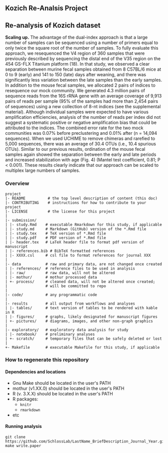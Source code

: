 

## Kozich Re-Analsis Project
## Re-analysis of Kozich dataset

**Scaling up.** The advantage of the dual-index approach is that a large number of samples
can be sequenced using a number of primers equal to only twice the square root of the
number of samples. To fully evaluate this approach, we resequenced the V4 region of 360
samples that were previously described by sequencing the distal end of the V35 region on
the 454 GS-FLX Titanium platform (18). In that study, we observed a clear separation
between murine fecal samples obtained from 8 C57BL/6 mice at 0 to 9 (early) and 141 to 150
(late) days after weaning, and there was significantly less variation between the late
samples than the early samples. In addition to the mouse fecal samples, we allocated 2
pairs of indices to resequence our mock community. We generated 4.3 million pairs of
sequence reads from the 16S rRNA gene with an average coverage of 9,913 pairs of reads per
sample (95% of the samples had more than 2,454 pairs of sequences) using a new collection
of 8-nt indices (see the supplemental material). Although individual samples were expected
to have various amplification efficiencies, analysis of the number of reads per index did
not suggest a systematic positive or negative amplification bias that could be attributed
to the indices. The combined error rate for the two mock communities was 0.07% before
preclustering and 0.01% after (n = 14,094 sequences). When we used UCHIME to remove
chimeras and rarefied to 5,000 sequences, there was an average of 30.4 OTUs (i.e., 10.4
spurious OTUs). Similar to our previous results, ordination of the mouse fecal samples
again showed the separation between the early and late periods and increased stabilization
with age (Fig. 4) (Mantel test coefficient, 0.81; P < 0.001). These results clearly
indicate that our approach can be scaled to multiplex large numbers of samples.

### Overview

	project
	|- README          # the top level description of content (this doc)
	|- CONTRIBUTING    # instructions for how to contribute to your project
	|- LICENSE         # the license for this project
	|
	|- submission/
	| |- study.Rmd    # executable Rmarkdown for this study, if applicable
	| |- study.md     # Markdown (GitHub) version of the *.Rmd file
	| |- study.tex    # TeX version of *.Rmd file
	| |- study.pdf    # PDF version of *.Rmd file
	| |- header.tex   # LaTeX header file to format pdf version of manuscript
	| |- references.bib # BibTeX formatted references
	| |- XXXX.csl     # csl file to format references for journal XXX
	|
	|- data           # raw and primary data, are not changed once created
	| |- references/  # reference files to be used in analysis
	| |- raw/         # raw data, will not be altered
	| |- mothur/      # mothur processed data
	| +- process/     # cleaned data, will not be altered once created;
	|                 # will be committed to repo
	|
	|- code/          # any programmatic code
	|
	|- results        # all output from workflows and analyses
	| |- tables/      # text version of tables to be rendered with kable in R
	| |- figures/     # graphs, likely designated for manuscript figures
	| +- pictures/    # diagrams, images, and other non-graph graphics
	|
	|- exploratory/   # exploratory data analysis for study
	| |- notebook/    # preliminary analyses
	| +- scratch/     # temporary files that can be safely deleted or lost
	|
	+- Makefile       # executable Makefile for this study, if applicable


### How to regenerate this repository

#### Dependencies and locations
* Gnu Make should be located in the user's PATH
* mothur (v1.XX.0) should be located in the user's PATH
* R (v. 3.X.X) should be located in the user's PATH
* R packages:
  * `knitr`
  * `rmarkdown`
* etc


#### Running analysis

```
git clone https://github.com/SchlossLab/LastName_BriefDescription_Journal_Year.git
make write.paper
```
